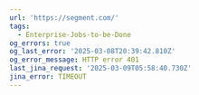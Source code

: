```yaml
---
url: 'https://segment.com/'
tags:
  - Enterprise-Jobs-to-be-Done
og_errors: true
og_last_error: '2025-03-08T20:39:42.810Z'
og_error_message: HTTP error 401
last_jina_request: '2025-03-09T05:58:40.730Z'
jina_error: TIMEOUT
---
```


